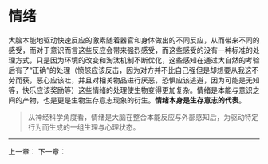 # 情绪
大脑本能地驱动快速反应的激素随着器官和身体做出的不同反应，从而带来不同的感受，而对于意识而言这些反应会带来强烈感受，而这些感受的没有一种标准的处理方式，只是因为环境的改变和淘汰机制不断优化，这些感知在通过大自然的考验后有了“正确”的处理（愤怒应该反击，因为对方并不比自己强但是却想要从我这不劳而获，恶心应该吐，并且对相关物品进行厌恶，恐惧应该逃避，因为可能是无知等，快乐应该奖励等）这些情绪的处理使生物变得更加复杂。情绪是本能与意识之间的产物，也是更是生物生存意志现象的衍生。**情绪本身是生存意志的代表**。

> 从神经科学角度看，情绪是大脑在整合本能反应与外部感知后，为驱动特定行为而生成的一组生理与心理状态。



----
上一章：
下一章：
